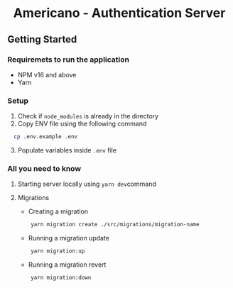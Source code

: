 <h1 align=center>Americano - Authentication Server</h1>

## Getting Started

### Requiremets to run the application

- NPM v16 and above
- Yarn

### Setup

1.  Check if `node_modules` is already in the directory
2.  Copy ENV file using the following command

```bash
  cp .env.example .env
```

3. Populate variables inside `.env` file

### All you need to know

1. Starting server locally using `yarn dev`command

2. Migrations

   - Creating a migration

   ```bash
       yarn migration create ./src/migrations/migration-name
   ```

   - Running a migration update

   ```bash
       yarn migration:up
   ```

   - Running a migration revert

   ```bash
       yarn migration:down
   ```
